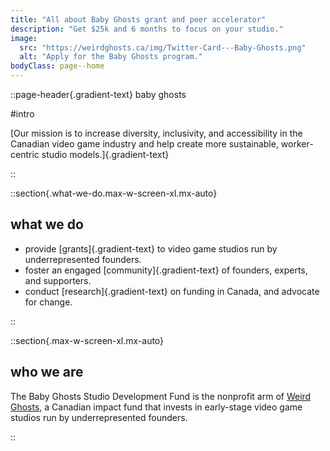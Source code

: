 ```yaml
---
title: "All about Baby Ghosts grant and peer accelerator"
description: "Get $25k and 6 months to focus on your studio."
image:
  src: "https://weirdghosts.ca/img/Twitter-Card---Baby-Ghosts.png"
  alt: "Apply for the Baby Ghosts program."
bodyClass: page--home
---
```


::page-header{.gradient-text}
baby ghosts

#intro

[Our mission is to increase diversity, inclusivity, and accessibility in the Canadian video game industry and help create more sustainable, worker-centric studio models.]{.gradient-text}

::

::section{.what-we-do.max-w-screen-xl.mx-auto}

## what we do

- provide [grants]{.gradient-text} to video game studios run by underrepresented founders.
- foster an engaged [community]{.gradient-text} of founders, experts, and supporters.
- conduct [research]{.gradient-text} on funding in Canada, and advocate for change.

::

::section{.max-w-screen-xl.mx-auto}

## who we are

The Baby Ghosts Studio Development Fund is the nonprofit arm of [Weird Ghosts](https://weirdghosts.ca), a Canadian impact fund that invests in early-stage video game studios run by underrepresented founders.

::

<!-- ::section
  ::donate-button
  ::
:: -->
